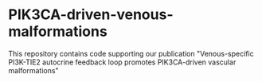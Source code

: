 # PIK3CA-driven-venous-malformations
This repository contains code supporting our publication "Venous-specific PI3K-TIE2 autocrine feedback loop promotes PIK3CA-driven vascular malformations"

